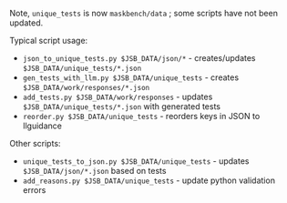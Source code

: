 Note, `unique_tests` is now `maskbench/data` ; some scripts have not been updated.

Typical script usage:

- `json_to_unique_tests.py $JSB_DATA/json/*` - creates/updates `$JSB_DATA/unique_tests/*.json` 
- `gen_tests_with_llm.py $JSB_DATA/unique_tests` - creates `$JSB_DATA/work/responses/*.json`
- `add_tests.py $JSB_DATA/work/responses` - updates `$JSB_DATA/unique_tests/*.json` with generated tests
- `reorder.py $JSB_DATA/unique_tests` - reorders keys in JSON to llguidance

Other scripts:

- `unique_tests_to_json.py $JSB_DATA/unique_tests` - updates `$JSB_DATA/json/*.json` based on tests
- `add_reasons.py $JSB_DATA/unique_tests` - update python validation errors
